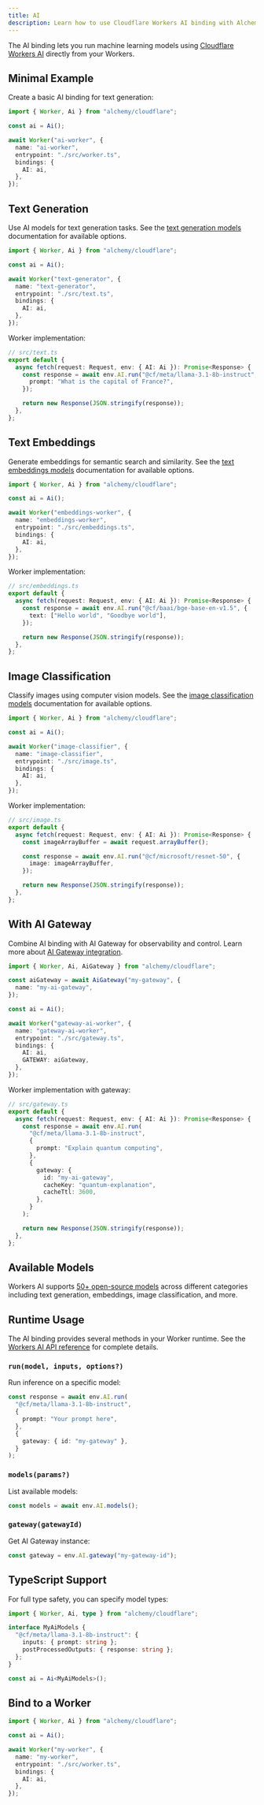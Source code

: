 ```yaml
---
title: AI
description: Learn how to use Cloudflare Workers AI binding with Alchemy to run machine learning models on Cloudflare's global network.
---
```


The AI binding lets you run machine learning models using [Cloudflare Workers AI](https://developers.cloudflare.com/workers-ai/) directly from your Workers.

## Minimal Example

Create a basic AI binding for text generation:

```ts
import { Worker, Ai } from "alchemy/cloudflare";

const ai = Ai();

await Worker("ai-worker", {
  name: "ai-worker",
  entrypoint: "./src/worker.ts",
  bindings: {
    AI: ai,
  },
});
```

## Text Generation

Use AI models for text generation tasks. See the [text generation models](https://developers.cloudflare.com/workers-ai/models/#text-generation) documentation for available options.

```ts
import { Worker, Ai } from "alchemy/cloudflare";

const ai = Ai();

await Worker("text-generator", {
  name: "text-generator",
  entrypoint: "./src/text.ts",
  bindings: {
    AI: ai,
  },
});
```

Worker implementation:

```ts
// src/text.ts
export default {
  async fetch(request: Request, env: { AI: Ai }): Promise<Response> {
    const response = await env.AI.run("@cf/meta/llama-3.1-8b-instruct", {
      prompt: "What is the capital of France?",
    });

    return new Response(JSON.stringify(response));
  },
};
```

## Text Embeddings

Generate embeddings for semantic search and similarity. See the [text embeddings models](https://developers.cloudflare.com/workers-ai/models/#text-embeddings) documentation for available options.

```ts
import { Worker, Ai } from "alchemy/cloudflare";

const ai = Ai();

await Worker("embeddings-worker", {
  name: "embeddings-worker",
  entrypoint: "./src/embeddings.ts",
  bindings: {
    AI: ai,
  },
});
```

Worker implementation:

```ts
// src/embeddings.ts
export default {
  async fetch(request: Request, env: { AI: Ai }): Promise<Response> {
    const response = await env.AI.run("@cf/baai/bge-base-en-v1.5", {
      text: ["Hello world", "Goodbye world"],
    });

    return new Response(JSON.stringify(response));
  },
};
```

## Image Classification

Classify images using computer vision models. See the [image classification models](https://developers.cloudflare.com/workers-ai/models/#image-classification) documentation for available options.

```ts
import { Worker, Ai } from "alchemy/cloudflare";

const ai = Ai();

await Worker("image-classifier", {
  name: "image-classifier",
  entrypoint: "./src/image.ts",
  bindings: {
    AI: ai,
  },
});
```

Worker implementation:

```ts
// src/image.ts
export default {
  async fetch(request: Request, env: { AI: Ai }): Promise<Response> {
    const imageArrayBuffer = await request.arrayBuffer();

    const response = await env.AI.run("@cf/microsoft/resnet-50", {
      image: imageArrayBuffer,
    });

    return new Response(JSON.stringify(response));
  },
};
```

## With AI Gateway

Combine AI binding with AI Gateway for observability and control. Learn more about [AI Gateway integration](https://developers.cloudflare.com/workers-ai/get-started/workers-ai-gateway/).

```ts
import { Worker, Ai, AiGateway } from "alchemy/cloudflare";

const aiGateway = await AiGateway("my-gateway", {
  name: "my-ai-gateway",
});

const ai = Ai();

await Worker("gateway-ai-worker", {
  name: "gateway-ai-worker",
  entrypoint: "./src/gateway.ts",
  bindings: {
    AI: ai,
    GATEWAY: aiGateway,
  },
});
```

Worker implementation with gateway:

```ts
// src/gateway.ts
export default {
  async fetch(request: Request, env: { AI: Ai }): Promise<Response> {
    const response = await env.AI.run(
      "@cf/meta/llama-3.1-8b-instruct",
      {
        prompt: "Explain quantum computing",
      },
      {
        gateway: {
          id: "my-ai-gateway",
          cacheKey: "quantum-explanation",
          cacheTtl: 3600,
        },
      }
    );

    return new Response(JSON.stringify(response));
  },
};
```

## Available Models

Workers AI supports [50+ open-source models](https://developers.cloudflare.com/workers-ai/models/) across different categories including text generation, embeddings, image classification, and more.

## Runtime Usage

The AI binding provides several methods in your Worker runtime. See the [Workers AI API reference](https://developers.cloudflare.com/workers-ai/configuration/bindings/) for complete details.

### `run(model, inputs, options?)`

Run inference on a specific model:

```ts
const response = await env.AI.run(
  "@cf/meta/llama-3.1-8b-instruct",
  {
    prompt: "Your prompt here",
  },
  {
    gateway: { id: "my-gateway" },
  }
);
```

### `models(params?)`

List available models:

```ts
const models = await env.AI.models();
```

### `gateway(gatewayId)`

Get AI Gateway instance:

```ts
const gateway = env.AI.gateway("my-gateway-id");
```

## TypeScript Support

For full type safety, you can specify model types:

```ts
import { Worker, Ai, type } from "alchemy/cloudflare";

interface MyAiModels {
  "@cf/meta/llama-3.1-8b-instruct": {
    inputs: { prompt: string };
    postProcessedOutputs: { response: string };
  };
}

const ai = Ai<MyAiModels>();
```

## Bind to a Worker

```ts
import { Worker, Ai } from "alchemy/cloudflare";

const ai = Ai();

await Worker("my-worker", {
  name: "my-worker",
  entrypoint: "./src/worker.ts",
  bindings: {
    AI: ai,
  },
});
```
